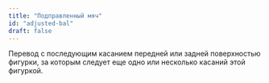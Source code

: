 ```yaml
---
title: "Подправленный мяч"
id: "adjusted-bal"
draft: false
---
```


Перевод с последующим касанием передней или задней поверхностью фигурки, 
за которым следует еще одно или несколько касаний этой фигуркой.